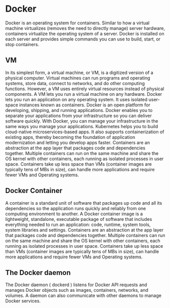 # Docker
Docker is an operating system for containers. 
Similar to how a virtual machine virtualizes (removes the need to directly manage) server hardware, containers virtualize the operating system of a server. 
Docker is installed on each server and provides simple commands you can use to build, start, or stop containers.
## VM
In its simplest form, a virtual machine, or VM, is a digitized version of a physical computer. Virtual machines can run programs and operating systems, store data, connect to networks, and do other computing functions. However, a VM uses entirely virtual resources instead of physical components.
A VM lets you run a virtual machine on any hardware. Docker lets you run an application on any operating system. It uses isolated user-space instances known as containers.
Docker is an open platform for developing, shipping, and running applications. 
Docker enables you to separate your applications from your infrastructure so you can deliver software quickly. 
With Docker, you can manage your infrastructure in the same ways you manage your applications.
Kubernetes helps you to build cloud-native microservices-based apps. 
It also supports containerization of existing apps, thereby becoming the foundation of application modernization and letting you develop apps faster.
Containers are an abstraction at the app layer that packages code and dependencies together. 
Multiple containers can run on the same machine and share the OS kernel with other containers, each running as isolated processes in user space. 
Containers take up less space than VMs (container images are typically tens of MBs in size), can handle more applications and require fewer VMs and Operating systems.
## Docker Container
A container is a standard unit of software that packages up code and all its dependencies so the application runs quickly and reliably from one computing environment to another. 
A Docker container image is a lightweight, standalone, executable package of software that includes everything needed to run an application: code, runtime, system tools, system libraries and settings.
Containers are an abstraction at the app layer that packages code and dependencies together. 
Multiple containers can run on the same machine and share the OS kernel with other containers, each running as isolated processes in user space. 
Containers take up less space than VMs (container images are typically tens of MBs in size), can handle more applications and require fewer VMs and Operating systems.
## The Docker daemon 
The Docker daemon ( dockerd ) listens for Docker API requests and manages Docker objects such as images, containers, networks, and volumes. A daemon can also communicate with other daemons to manage Docker services.





